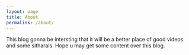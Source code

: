 ```yaml
---
layout: page
title: About
permalink: /about/
---
```


This blog gonna be intersting that it will be a better place of good videos and some sitharals. Hope u may get some content over this blog.
